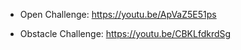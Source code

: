 
* Open Challenge: https://youtu.be/ApVaZ5E51ps

* Obstacle Challenge: https://youtu.be/CBKLfdkrdSg
